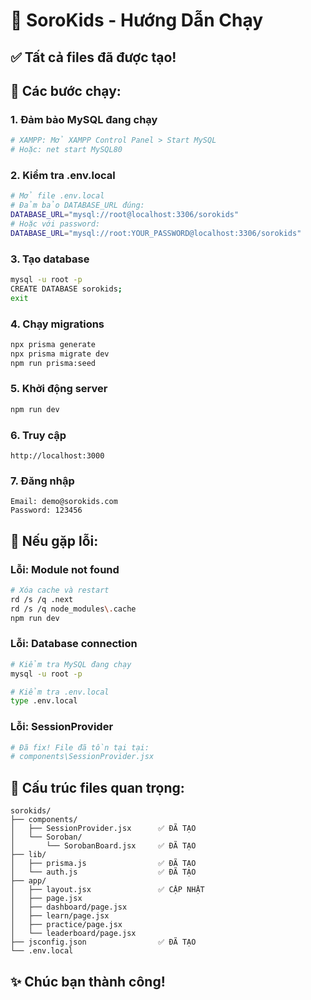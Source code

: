 # 🎉 SoroKids - Hướng Dẫn Chạy

## ✅ Tất cả files đã được tạo!

## 🚀 Các bước chạy:

### 1. Đảm bảo MySQL đang chạy
```bash
# XAMPP: Mở XAMPP Control Panel > Start MySQL
# Hoặc: net start MySQL80
```

### 2. Kiểm tra .env.local
```bash
# Mở file .env.local
# Đảm bảo DATABASE_URL đúng:
DATABASE_URL="mysql://root@localhost:3306/sorokids"
# Hoặc với password:
DATABASE_URL="mysql://root:YOUR_PASSWORD@localhost:3306/sorokids"
```

### 3. Tạo database
```bash
mysql -u root -p
CREATE DATABASE sorokids;
exit
```

### 4. Chạy migrations
```bash
npx prisma generate
npx prisma migrate dev
npm run prisma:seed
```

### 5. Khởi động server
```bash
npm run dev
```

### 6. Truy cập
```
http://localhost:3000
```

### 7. Đăng nhập
```
Email: demo@sorokids.com
Password: 123456
```

## 🐛 Nếu gặp lỗi:

### Lỗi: Module not found
```bash
# Xóa cache và restart
rd /s /q .next
rd /s /q node_modules\.cache
npm run dev
```

### Lỗi: Database connection
```bash
# Kiểm tra MySQL đang chạy
mysql -u root -p

# Kiểm tra .env.local
type .env.local
```

### Lỗi: SessionProvider
```bash
# Đã fix! File đã tồn tại tại:
# components\SessionProvider.jsx
```

## 📁 Cấu trúc files quan trọng:

```
sorokids/
├── components/
│   ├── SessionProvider.jsx      ✅ ĐÃ TẠO
│   └── Soroban/
│       └── SorobanBoard.jsx     ✅ ĐÃ TẠO
├── lib/
│   ├── prisma.js                ✅ ĐÃ TẠO
│   └── auth.js                  ✅ ĐÃ TẠO
├── app/
│   ├── layout.jsx               ✅ CẬP NHẬT
│   ├── page.jsx
│   ├── dashboard/page.jsx
│   ├── learn/page.jsx
│   ├── practice/page.jsx
│   └── leaderboard/page.jsx
├── jsconfig.json                ✅ ĐÃ TẠO
└── .env.local
```

## ✨ Chúc bạn thành công!
